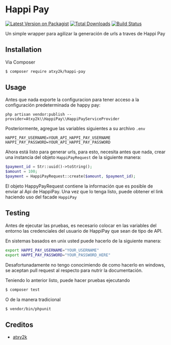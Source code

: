 # Happi Pay

[![Latest Version on Packagist][ico-version]][link-packagist]
[![Total Downloads][ico-downloads]][link-downloads]
[![Build Status][ico-travis]][link-travis]

Un simple wrapper para agilizar la generación de urls a traves de Happi Pay

## Installation

Via Composer

``` bash
$ composer require atxy2k/happi-pay
```

## Usage
Antes que nada exporte la configuracion para tener acceso a la configuración predeterminada de happy
pay:
```shell
php artisan vendor:publish --provider=Atxy2k\\HappiPay\\HappiPayServiceProvider
```
Posteriormente, agregue las variables siguientes a su archivo <code>.env</code>

```shell
HAPPI_PAY_USERNAME=YOUR_API_HAPPI_PAY_USERNAME
HAPPI_PAY_PASSWORD=YOUR_API_HAPPI_PAY_PASSWORD
```
Ahora está listo para generar urls, para esto, necesita antes que nada, crear una instancia
 del objeto <code>HappiPayRequest</code> de la siguiente
manera:

``` php
$payment_id = Str::uuid()->toString();
$amount = 100;
$payment = HappiPayRequest::create($amount, $payment_id);
```
El objeto HappyPayRequest contiene la información que es posible de enviar al Api de 
HappiPay. Una vez que lo tenga listo, puede obtener el link haciendo uso del facade
<code>HappiPay</code>

## Testing
Antes de ejecutar las pruebas, es necesario colocar en las variables del entorno 
las credenciales del usuario de HappiPay que sean de tipo de API.

En sistemas basados en unix usted puede hacerlo de la siguiente manera:
``` bash
export HAPPI_PAY_USERNAME="YOUR_USERNAME"
export HAPPI_PAY_PASSWORD="YOUR_PASSWORD_HERE"
```
Desafortunadamente no tengo conocimiendo de como hacerlo en windows, se aceptan pull request al 
respecto para nutrir la documentación.

Teniendo lo anterior listo, puede hacer pruebas ejecutando

``` bash
$ composer test
```
O de la manera tradicional
``` bash
$ vendor/bin/phpunit
```

## Creditos

- [atxy2k][link-author]

[ico-version]: https://img.shields.io/packagist/v/atxy2k/happypay.svg?style=flat-square
[ico-downloads]: https://img.shields.io/packagist/dt/atxy2k/happypay.svg?style=flat-square
[ico-travis]: https://img.shields.io/travis/atxy2k/happypay/master.svg?style=flat-square

[link-packagist]: https://packagist.org/packages/atxy2k/happy-pay
[link-downloads]: https://packagist.org/packages/atxy2k/happy-pay
[link-travis]: https://travis-ci.org/atxy2k/happy-pay
[link-author]: https://github.com/atxy2k
